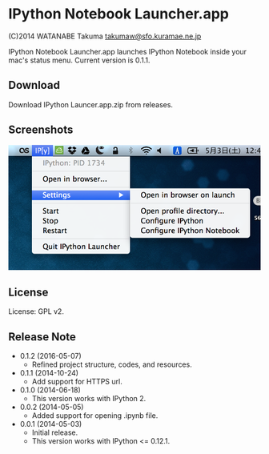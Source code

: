 IPython Notebook Launcher.app
====================

(C)2014 WATANABE Takuma <takumaw@sfo.kuramae.ne.jp>

IPython Notebook Launcher.app launches IPython Notebook inside your mac's status menu.
Current version is 0.1.1.

Download
--------

Download IPython Launcer.app.zip from releases.

Screenshots
-----------

![screenshot](./Extra/screenshot.png)

License
-------

License: GPL v2.

Release Note
------------

  * 0.1.2 (2016-05-07)
    * Refined project structure, codes, and resources.
  * 0.1.1 (2014-10-24)
    * Add support for HTTPS url.
  * 0.1.0 (2014-06-18)
    * This version works with IPython 2.
  * 0.0.2 (2014-05-05)
    * Added support for opening .ipynb file.
  * 0.0.1 (2014-05-03)
    * Initial release.
    * This version works with IPython <= 0.12.1.
